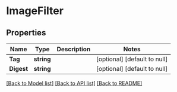 # ImageFilter

## Properties
Name | Type | Description | Notes
------------ | ------------- | ------------- | -------------
**Tag** | **string** |  | [optional] [default to null]
**Digest** | **string** |  | [optional] [default to null]

[[Back to Model list]](../README.md#documentation-for-models) [[Back to API list]](../README.md#documentation-for-api-endpoints) [[Back to README]](../README.md)


